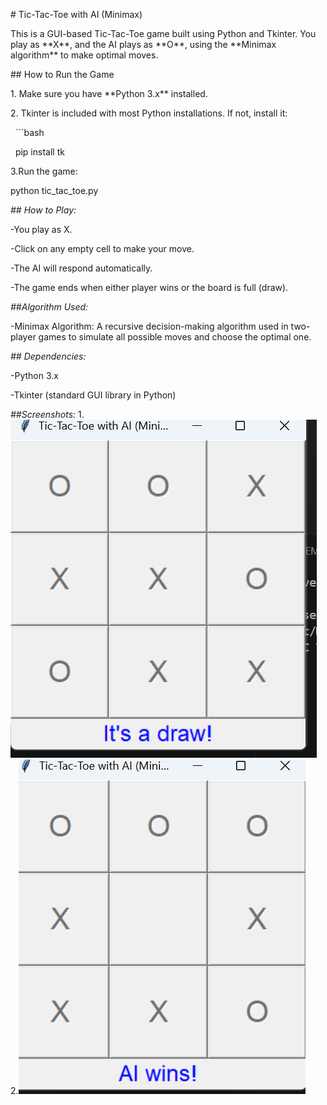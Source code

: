 \# Tic-Tac-Toe with AI (Minimax)



This is a GUI-based Tic-Tac-Toe game built using Python and Tkinter. You play as \*\*X\*\*, and the AI plays as \*\*O\*\*, using the \*\*Minimax algorithm\*\* to make optimal moves.



\## How to Run the Game



1\. Make sure you have \*\*Python 3.x\*\* installed.

2\. Tkinter is included with most Python installations. If not, install it:

&nbsp;  ```bash

&nbsp;  pip install tk

3.Run the game:

python tic\_tac\_toe.py



*## How to Play:*



-You play as X.



-Click on any empty cell to make your move.



-The AI will respond automatically.



-The game ends when either player wins or the board is full (draw).



*##Algorithm Used:*



-Minimax Algorithm: A recursive decision-making algorithm used in two-player games to simulate all possible moves and choose the optimal one.



*## Dependencies:*



-Python 3.x



-Tkinter (standard GUI library in Python)



*##Screenshots:*
1.![alt text](image.png)
2.![alt text](image-1.png)


